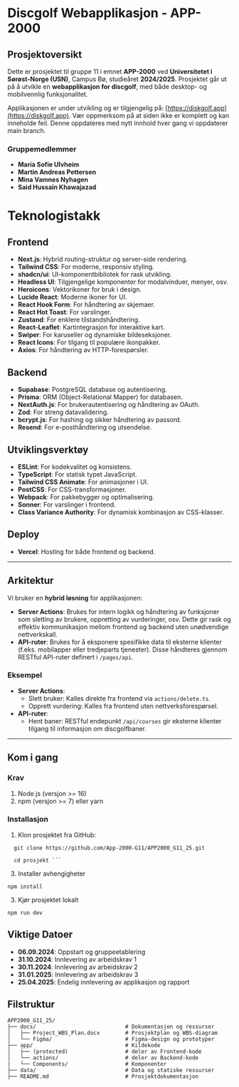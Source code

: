 # Discgolf Webapplikasjon - APP-2000

## Prosjektoversikt

Dette er prosjektet til gruppe 11 i emnet **APP-2000** ved **Universitetet i Sørøst-Norge (USN)**, Campus Bø, studieåret **2024/2025**. Prosjektet går ut på å utvikle en **webapplikasjon for discgolf**, med både desktop- og mobilvennlig funksjonalitet.

Applikasjonen er under utvikling og er tilgjengelig på: [https://diskgolf.app](https://diskgolf.app). Vær oppmerksom på at siden ikke er komplett og kan inneholde feil. Denne oppdateres med nytt innhold hver gang vi oppdaterer main branch.

### Gruppemedlemmer
- **Maria Sofie Ulvheim**
- **Martin Andreas Pettersen**
- **Mina Vamnes Nyhagen**
- **Said Hussain Khawajazad**

# Teknologistakk

## Frontend
- **Next.js**: Hybrid routing-struktur og server-side rendering.
- **Tailwind CSS**: For moderne, responsiv styling.
- **shadcn/ui**: UI-komponentbibliotek for rask utvikling.
- **Headless UI**: Tilgjengelige komponenter for modalvinduer, menyer, osv.
- **Heroicons**: Vektorikoner for bruk i design.
- **Lucide React**: Moderne ikoner for UI.
- **React Hook Form**: For håndtering av skjemaer.
- **React Hot Toast**: For varslinger.
- **Zustand**: For enklere tilstandshåndtering.
- **React-Leaflet**: Kartintegrasjon for interaktive kart.
- **Swiper**: For karuseller og dynamiske bildeseksjoner.
- **React Icons**: For tilgang til populære ikonpakker.
- **Axios**: For håndtering av HTTP-forespørsler.

## Backend
- **Supabase**: PostgreSQL database og autentisering.
- **Prisma**: ORM (Object-Relational Mapper) for databasen.
- **NextAuth.js**: For brukerautentisering og håndtering av OAuth.
- **Zod**: For streng datavalidering.
- **bcrypt.js**: For hashing og sikker håndtering av passord.
- **Resend**: For e-posthåndtering og utsendelse.

## Utviklingsverktøy
- **ESLint**: For kodekvalitet og konsistens.
- **TypeScript**: For statisk typet JavaScript.
- **Tailwind CSS Animate**: For animasjoner i UI.
- **PostCSS**: For CSS-transformasjoner.
- **Webpack**: For pakkebygger og optimalisering.
- **Sonner**: For varslinger i frontend.
- **Class Variance Authority**: For dynamisk kombinasjon av CSS-klasser.

## Deploy
- **Vercel**: Hosting for både frontend og backend.

---

## **Arkitektur**
Vi bruker en **hybrid løsning** for applikasjonen:
- **Server Actions**: Brukes for intern logikk og håndtering av funksjoner som sletting av brukere, oppretting av vurderinger, osv. Dette gir rask og effektiv kommunikasjon mellom frontend og backend uten unødvendige nettverkskall.
- **API-ruter**: Brukes for å eksponere spesifikke data til eksterne klienter (f.eks. mobilapper eller tredjeparts tjenester). Disse håndteres gjennom RESTful API-ruter definert i `/pages/api`.

### **Eksempel**
- **Server Actions**:
  - Slett bruker: Kalles direkte fra frontend via `actions/delete.ts`.
  - Opprett vurdering: Kalles fra frontend uten nettverksforespørsel.
- **API-ruter**:
  - Hent baner: RESTful endepunkt `/api/courses` gir eksterne klienter tilgang til informasjon om discgolfbaner.

---


## Kom i gang

### Krav
1. Node.js (versjon >= 16)
2. npm (versjon >= 7) eller yarn

### Installasjon
1. Klon prosjektet fra GitHub:
```
  git clone https://github.com/App-2000-G11/APP2000_G11_25.git

  cd prosjekt ```
```
3. Installer avhengigheter
```
npm install
```
3. Kjør prosjektet lokalt
```
npm run dev
```




## Viktige Datoer

- **06.09.2024**: Oppstart og gruppeetablering
- **31.10.2024**: Innlevering av arbeidskrav 1
- **30.11.2024**: Innlevering av arbeidskrav 2
- **31.01.2025**: Innlevering av arbeidskrav 3
- **25.04.2025**: Endelig innlevering av applikasjon og rapport

## Filstruktur
```plaintext
APP2000_G11_25/
├── docs/                            # Dokumentasjon og ressurser
│   ├── Project_WBS_Plan.docx        # Prosjektplan og WBS-diagram
│   └── Figma/                       # Figma-design og prototyper
├── app/                             # Kildekode
│   ├── (protected)                  # deler av Frontend-kode
│   └── actions/                     # deler av Backend-kode
|   └── Components/                  # Komponenter
├── data/                            # Data og statiske ressurser
├── README.md                        # Prosjektdokumentasjon
